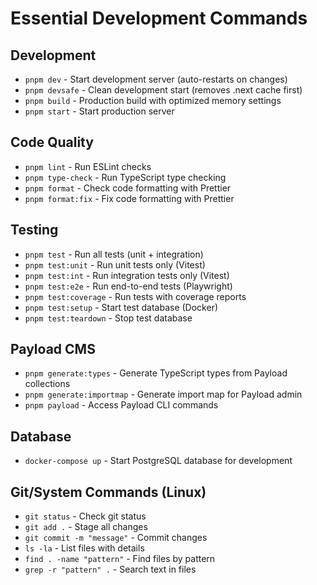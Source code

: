 # Essential Development Commands

## Development

- `pnpm dev` - Start development server (auto-restarts on changes)
- `pnpm devsafe` - Clean development start (removes .next cache first)
- `pnpm build` - Production build with optimized memory settings
- `pnpm start` - Start production server

## Code Quality

- `pnpm lint` - Run ESLint checks
- `pnpm type-check` - Run TypeScript type checking
- `pnpm format` - Check code formatting with Prettier
- `pnpm format:fix` - Fix code formatting with Prettier

## Testing

- `pnpm test` - Run all tests (unit + integration)
- `pnpm test:unit` - Run unit tests only (Vitest)
- `pnpm test:int` - Run integration tests only (Vitest)
- `pnpm test:e2e` - Run end-to-end tests (Playwright)
- `pnpm test:coverage` - Run tests with coverage reports
- `pnpm test:setup` - Start test database (Docker)
- `pnpm test:teardown` - Stop test database

## Payload CMS

- `pnpm generate:types` - Generate TypeScript types from Payload collections
- `pnpm generate:importmap` - Generate import map for Payload admin
- `pnpm payload` - Access Payload CLI commands

## Database

- `docker-compose up` - Start PostgreSQL database for development

## Git/System Commands (Linux)

- `git status` - Check git status
- `git add .` - Stage all changes
- `git commit -m "message"` - Commit changes
- `ls -la` - List files with details
- `find . -name "pattern"` - Find files by pattern
- `grep -r "pattern" .` - Search text in files
